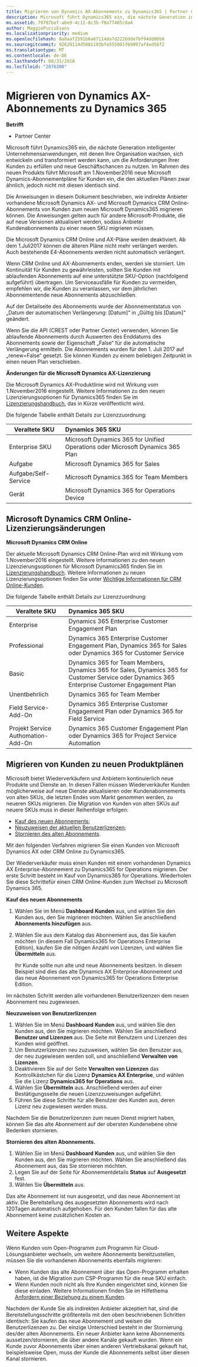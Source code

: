 ```yaml
---
title: Migrieren von Dynamics AX-Abonnements zu Dynamics365 | Partner Center
description: Microsoft führt Dynamics365 ein, die nächste Generation intelligenter Unternehmensanwendungen, mit denen Ihre Organisation wachsen, sich entwickeln und transformiert werden kann, um die Anforderungen Ihrer Kunden zu erfüllen und neue Geschäftschancen zu nutzen.
ms.assetid: 79787bef-a6e9-4c11-8c3b-f0a77485c0a4
author: MaggiePucciEvans
ms.localizationpriority: medium
ms.openlocfilehash: 8a8aaf2591b6a67114da7d2226dde7bf94dd06b0
ms.sourcegitcommit: 92629114d5081103bfe555081f69997af4ed56f2
ms.translationtype: MT
ms.contentlocale: de-DE
ms.lasthandoff: 08/31/2018
ms.locfileid: "2876300"
---
```

# <a name="migrate-dynamics-ax-subscriptions-to-dynamics-365"></a>Migrieren von Dynamics AX-Abonnements zu Dynamics 365

**Betrifft**

-  Partner Center

Microsoft führt Dynamics365 ein, die nächste Generation intelligenter Unternehmensanwendungen, mit denen Ihre Organisation wachsen, sich entwickeln und transformiert werden kann, um die Anforderungen Ihrer Kunden zu erfüllen und neue Geschäftschancen zu nutzen. Im Rahmen des neuen Produkts führt Microsoft am 1.November2016 neue Microsoft Dynamics-Abonnementpläne für Kunden ein, die den aktuellen Plänen zwar ähnlich, jedoch nicht mit diesen identisch sind.

Die Anweisungen in diesem Dokument beschrieben, wie indirekte Anbieter vorhandene Microsoft Dynamics AX- und Microsoft Dymanics CRM Online-Abonnements von Kunden zum neuen Microsoft Dynamics365 migrieren können. Die Anweisungen gelten auch für andere Microsoft-Produkte, die auf neue Versionen aktualisiert werden, sodass Anbieter Kundenabonnements zu einer neuen SKU migrieren müssen.

Die Microsoft Dynamics CRM Online und AX-Pläne werden deaktiviert.  Ab dem 1.Juli2017 können die älteren Pläne nicht mehr verlängert werden. Auch bestehende E4-Abonnements werden nicht automatisch verlängert.

Wenn CRM Online und AX-Abonnements enden, werden sie storniert. Um Kontinuität für Kunden zu gewährleisten, sollten Sie Kunden mit ablaufenden Abonnements auf eine unterstützte SKU-Option (nachfolgend aufgeführt) übertragen. Um Serviceausfälle für Kunden zu vermeiden, empfehlen wir, die Kunden zu veranlassen, vor dem jährlichen Abonnementende neue Abonnements abzuschließen. 

Auf der Detailseite des Abonnements wurde der Abonnementstatus von „Datum der automatischen Verlängerung: [Datum]“ in „Gültig bis [Datum]“ geändert. 

Wenn Sie die API (CREST oder Partner Center) verwenden, können Sie ablaufende Abonnements durch Auswerten des Enddatums des Abonnements sowie der Eigenschaft „False“ für die automatische Verlängerung ermitteln. Die Abonnements wurden für den 1. Juli 2017 auf „renew=False“ gesetzt. Sie können Kunden zu einem beliebigen Zeitpunkt in einen neuen Plan verschieben. 

**Änderungen für die Microsoft Dynamics AX-Lizenzierung**

Die Microsoft Dynamics AX-Produktlinie wird mit Wirkung vom 1.November2016 eingestellt. Weitere Informationen zu den neuen Lizenzierungsoptionen für Dynamics365 finden Sie im [Lizenzierungshandbuch](http://download.microsoft.com/documents/dynamics/pricing/Dynamics_365_Enterprise_edition_Licensing_Guide.pdf), das in Kürze veröffentlicht wird.

 Die folgende Tabelle enthält Details zur Lizenzzuordnung:

|**Veraltete SKU**   |**Dynamics 365 SKU**   |
|-------------------|:----------------------|
|Enterprise SKU|Microsoft Dynamics 365 for Unified Operations oder Microsoft Dynamics 365 Plan |
|Aufgabe|Microsoft Dynamics 365 for Sales
|Aufgabe/Self-Service|Microsoft Dynamics 365 for Team Members|
|Gerät|Microsoft Dynamics 365 for Operations Device|

## <a name="microsoft-dynamics-crm-online-licensing-changes"></a>Microsoft Dynamics CRM Online-Lizenzierungsänderungen 

**Microsoft Dynamics CRM Online**

Der aktuelle Microsoft Dynamics CRM Online-Plan wird mit Wirkung vom 1.November2016 eingestellt. Weitere Informationen zu den neuen Lizenzierungsoptionen für Microsoft Dynamics365 finden Sie im [Lizenzierungshandbuch](http://download.microsoft.com/documents/dynamics/pricing/Dynamics_365_Enterprise_edition_Licensing_Guide.pdf). Weitere Informationen zu neuen Lizenzierungsoptionen finden Sie unter [Wichtige Informationen für CRM Online-Kunden](https://go.microsoft.com/fwlink/?linkid=831667).

Die folgende Tabelle enthält Details zur Lizenzzuordnung:

|**Veraltete SKU**   |**Dynamics 365 SKU**   |
|-------------------|:----------------------|
|Enterprise|Dynamics 365 Enterprise Customer Engagement Plan |
|Professional|Dynamics 365 Enterprise Customer Engagement Plan, Dynamics 365 for Sales oder Dynamics 365 for Customer Service|
|Basic|Dynamics 365 for Team Members, Dynamics 365 for Sales, Dynamics 365 for Customer Service oder Dynamics 365 Enterprise Customer Engagement Plan|
|Unentbehrlich|Dynamics 365 for Team Member|
|Field Service-Add-On|Dynamics 365 Enterprise Customer Engagement Plan oder Dynamics 365 for Field Service|
|Projekt Service Authomation-Add-On|Dynamics 365 Customer Engagement Plan oder Dynamics 365 for Project Service Automation|



## <a name="transition-customers-to-new-product-plans"></a>Migrieren von Kunden zu neuen Produktplänen


Microsoft bietet Wiederverkäufern und Anbietern kontinuierlich neue Produkte und Dienste an. In diesen Fällen müssen Wiederverkäufer Kunden möglicherweise auf neue Dienste aktualisieren oder Kundenabonnements von alten SKUs, die letzten Endes vom Markt genommen werden, zu neueren SKUs migrieren. Die Migration von Kunden von alten SKUs auf neuere SKUs muss in dieser Reihenfolge erfolgen:

-   [Kauf des neuen Abonnements](#manual-subscription-migration-purchasenewsubsc);
-   [Neuzuweisen der aktuellen Benutzerlizenzen](#manual-subscription-migration-reassignlicenses);
-   [Stornieren des alten Abonnements](#manual-subscription-migration-cancelsubscriptions).

Mit den folgenden Verfahren migrieren Sie einen Kunden von Microsoft Dynamics AX oder CRM Online zu Dynamics365.

Der Wiederverkäufer muss einen Kunden mit einem vorhandenen Dynamics AX Enterprise-Abonnement zu Dynamics365 for Operations migrieren. Der erste Schritt besteht im Kauf von Dynamics365 for Operations.  Wiederholen Sie diese Schrittefür einen CRM Online-Kunden zum Wechsel zu Microsoft Dynamics 365.

<a href="" id="purchasenewsubsc"></a>

**Kauf des neuen Abonnements**

1.  Wählen Sie im Menü **Dashboard**&nbsp;**Kunden** aus, und wählen Sie den Kunden aus, den Sie migrieren möchten. Wählen Sie anschließend **Abonnements hinzufügen** aus.
2.  Wählen Sie aus dem Katalog das Abonnement aus, das Sie kaufen möchten (in diesem Fall Dynamics365 for Operations Enterprise Edition), kaufen Sie die nötigen Anzahl von Lizenzen, und wählen Sie **Übermitteln** aus.

    Ihr Kunde sollte nun alte und neue Abonnements besitzen. In diesem Beispiel sind dies das alte Dynamics AX Enterprise-Abonnement und das neue Abonnement von Dynamics365 for Operations Enterprise Edition.

<a href="" id="reassignlicenses"></a> Im nächsten Schritt werden alle vorhandenen Benutzerlizenzen dem neuen Abonnement neu zugewiesen.

**Neuzuweisen von Benutzerlizenzen**

1.  Wählen Sie im Menü **Dashboard**&nbsp;**Kunden** aus, und wählen Sie den Kunden aus, den Sie migrieren möchten. Wählen Sie anschließend **Benutzer und Lizenzen** aus. Die Seite mit Benutzern und Lizenzen des Kunden wird geöffnet.
2.  Um Benutzerlizenzen neu zuzuweisen, wählen Sie den Benutzer aus, der neu zugewiesen werden soll, und anschließend **Verwalten von Lizenzen**.
3.  Deaktivieren Sie auf der Seite **Verwalten von Lizenzen** das Kontrollkästchen für die Lizenz **Dynamics AX Enterprise**, und wählen Sie die Lizenz **Dynamics365 for Operations** aus.
4.  Wählen Sie **Übermitteln** aus. Anschließend werden auf einer Bestätigungsseite die neuen Lizenzzuweisungen aufgeführt.
5.  Führen Sie diese Schritte für alle Benutzer des Kunden aus, deren Lizenz neu zugewiesen werden muss.

<a href="" id="cancelsubscriptions"></a> Nachdem Sie die Benutzerlizenzen zum neuen Dienst migriert haben, können Sie das alte Abonnement auf der obersten Kundenebene ohne Bedenken stornieren.

**Stornieren des alten Abonnements.**

1.  Wählen Sie im Menü **Dashboard**&nbsp;**Kunden** aus, und wählen Sie den Kunden aus, den Sie migrieren möchten. Wählen Sie anschließend das Abonnement aus, das Sie stornieren möchten.
2.  Legen Sie auf der Seite für Abonnementdetails **Status** auf **Ausgesetzt** fest.
3.  Wählen Sie **Übermitteln** aus.

Das alte Abonnement ist nun ausgesetzt, und das neue Abonnement ist aktiv. Die Bereitstellung des ausgesetzten Abonnements wird nach 120Tagen automatisch aufgehoben. Für den Kunden fallen für das alte Abonnement keine zusätzlichen Kosten an.

## <a name="additional-considerations"></a>Weitere Aspekte


Wenn Kunden vom Open-Programm zum Programm für Cloud-Lösungsanbieter wechseln, um weitere Abonnements bereitzustellen, müssen Sie die vorhandenen Abonnements ebenfalls migrieren:

-   Wenn Kunden das alte Abonnement über das Open-Programm erhalten haben, ist die Migration zum CSP-Programm für die neue SKU einfach.
-   Wenn Kunden noch nicht als Ihre Kunden eingerichtet sind, können Sie diese einladen. Weitere Informationen finden Sie im Hilfethema [Anfordern einer Beziehung zu einem Kunden](https://msdn.microsoft.com/en-us/library/partnercenter/mt750320.aspx).

Nachdem der Kunde Sie als indirekten Anbieter akzeptiert hat, sind die Bereitstellungsschritte größtenteils mit den oben beschriebenen Schritten identisch: Sie kaufen das neue Abonnement und weisen die Benutzerlizenzen zu. Der einzige Unterschied besteht in der Stornierung des/der alten Abonnements. Ein neuer Anbieter kann keine Abonnements aussetzen/stornieren, die über andere Kanäle gekauft wurden. Wenn ein Kunde zuvor Abonnements über einen anderen Vertriebskanal gekauft hat, beispielsweise Open, muss der Kunde die Abonnements selbst über diesen Kanal stornieren.

 

 



